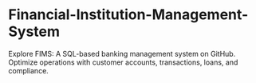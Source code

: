 # Financial-Institution-Management-System
Explore FIMS: A SQL-based banking management system on GitHub. Optimize operations with customer accounts, transactions, loans, and compliance.
